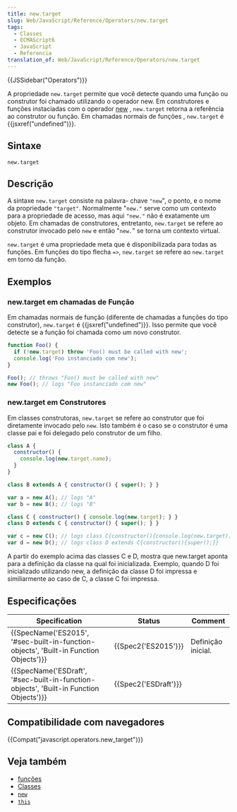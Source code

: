 ```yaml
---
title: new.target
slug: Web/JavaScript/Reference/Operators/new.target
tags:
  - Classes
  - ECMAScript6
  - JavaScript
  - Referencia
translation_of: Web/JavaScript/Reference/Operators/new.target
---
```

{{JSSidebar("Operators")}}

A propriedade `new.target` permite que você detecte quando uma função ou construtor foi chamado utilizando o operador new. Em construtores e funções instaciadas com o operador [new](/pt-BR/docs/Web/JavaScript/Reference/Operators/new) , `new.target` retorna a referência ao construtor ou função. Em chamadas normais de funções , `new.target` é {{jsxref("undefined")}}.

## Sintaxe

    new.target

## Descrição

A sintaxe `new.target` consiste na palavra- chave `"new`", o ponto, e o nome da propriedade `"target"`. Normalmente "`new."` serve como um contexto para a propriedade de acesso, mas aqui `"new."` não é exatamente um objeto. Em chamadas de construtores, entretanto, `new.target` se refere ao construtor invocado pelo `new` e então "`new.`" se torna um contexto virtual.

`new.target` é uma propriedade meta que é disponibilizada para todas as funções. Em funções do tipo flecha `=>`, `new.target` se refere ao `new.target` em torno da função.

## Exemplos

### new\.target em chamadas de Função

Em chamadas normais de função (diferente de chamadas a funções do tipo construtor), `new.target` é {{jsxref("undefined")}}. Isso permite que você detecte se a função foi chamada como um novo construtor.

```js
function Foo() {
  if (!new.target) throw 'Foo() must be called with new';
  console.log('Foo instanciado com new');
}

Foo(); // throws "Foo() must be called with new"
new Foo(); // logs "Foo instanciado com new"
```

### new\.target em Construtores

Em classes construtoras, `new.target` se refere ao construtor que foi diretamente invocado pelo `new`. Isto também é o caso se o construtor é uma classe pai e foi delegado pelo construtor de um filho.

```js
class A {
  constructor() {
    console.log(new.target.name);
  }
}

class B extends A { constructor() { super(); } }

var a = new A(); // logs "A"
var b = new B(); // logs "B"

class C { constructor() { console.log(new.target); } }
class D extends C { constructor() { super(); } }

var c = new C(); // logs class C{constructor(){console.log(new.target);}}
var d = new D(); // logs class D extends C{constructor(){super();}}
```

A partir do exemplo acima das classes C e D, mostra que new\.target aponta para a definição da classe na qual foi inicializada. Exemplo, quando D foi inicializado utilizando new, a definição da classe D foi impressa e similiarmente ao caso de C, a classe C foi impressa.

## Especificações

| Specification                                                                                                        | Status                       | Comment            |
| -------------------------------------------------------------------------------------------------------------------- | ---------------------------- | ------------------ |
| {{SpecName('ES2015', '#sec-built-in-function-objects', 'Built-in Function Objects')}}     | {{Spec2('ES2015')}}     | Definição inicial. |
| {{SpecName('ESDraft', '#sec-built-in-function-objects', 'Built-in Function Objects')}} | {{Spec2('ESDraft')}} |                    |

## Compatibilidade com navegadores

{{Compat("javascript.operators.new_target")}}

## Veja também

- [funções](/pt-BR/docs/Web/JavaScript/Reference/Functions)
- [Classes](/pt-BR/docs/Web/JavaScript/Reference/Classes)
- [`new`](/en-US/docs/Web/JavaScript/Reference/Operators/new)
- [`this`](/en-US/docs/Web/JavaScript/Reference/Operators/this)
